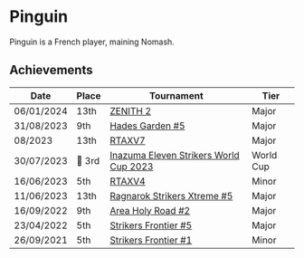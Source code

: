 # Pinguin

Pinguin is a French player, maining Nomash.

## Achievements

|Date|Place|Tournament|Tier|
|-|-|-|-|
| 06/01/2024 | 13th | [ZENITH 2](../../tournaments/misc/zenith2.md) | Major |
| 31/08/2023 | 9th | [Hades Garden #5](../../tournaments/hg/hg5.md) | Major |
| 08/2023 | 13th | [RTAXV7](../../tournaments/rtaxv/rtaxv7.md) | Major |
| 30/07/2023 |:3rd_place_medal: 3rd | [Inazuma Eleven Strikers World Cup 2023](../../tournaments/worldcup23.md) | World Cup |
| 16/06/2023 | 5th | [RTAXV4](../../tournaments/rtaxv/rtaxv4.md) | Minor |
| 11/06/2023 | 13th | [Ragnarok Strikers Xtreme #5](../../tournaments/ragna/ragnax5.md) | Major |
| 16/09/2022 | 9th | [Area Holy Road #2](../../tournaments/misc/holyroad2.md) | Major |
| 23/04/2022 | 5th | [Strikers Frontier #5](../../tournaments/sf/sf5.md) | Major |
| 26/09/2021 | 5th | [Strikers Frontier #1](../../tournaments/sf/sf1.md) | Minor |
